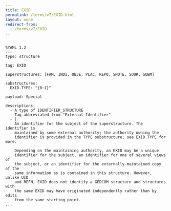 ```yaml
---
title: EXID
permalink: /terms/v7/EXID.html
layout: none
redirect-from:
  - /terms/v7/EXID
...
```


```

%YAML 1.2
---
type: structure

tag: EXID

superstructures: [FAM, INDI, OBJE, PLAC, REPO, SNOTE, SOUR, SUBM]

substructures:
  EXID.TYPE: "{0:1}"

payload: Special

descriptions:
  - A type of IDENTIFIER_STRUCTURE
  - Tag abbreviated from "External Identifier"
  - |
    An identifier for the subject of the superstructure. The identifier is
    maintained by some external authority; the authority owning the
    identifier is provided in the TYPE substructure; see EXID.TYPE for more.
    
    Depending on the maintaining authority, an EXID may be a unique
    identifier for the subject, an identifier for one of several views of
    the subject, or an identifier for the externally-maintained copy of the
    same information as is contained in this structure. However, unlike UID
    and REFN, EXID does not identify a GEDCOM structure and structures with
    the same EXID may have originated independently rather than by edits
    from the same starting point.
...

```